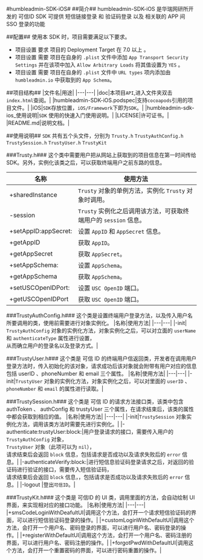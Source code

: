 #humbleadmin-SDK-iOS#
##简介##
	humbleadmin-SDK-iOS 是华瑞网研所开发的 可信ID SDK
	可提供 短信链接登录 和 验证码登录 以及 相关联的 APP 间 SSO 登录的功能
	
##配置##
使用本 SDK 时，项目需要满足以下要求。</br>
* 项目设置 要求 项目的 Deployment Target 在 7.0 以上 。</br>
* 项目设置 需要 项目在自身的 `.plist` 文件中添加 `App Transport Security Settings` 并在该项中加入 `Allow Arbitrary Loads` 将其值设置为 `YES` 。
* 项目设置 需要 项目在自身的 `.plist` 文件中 `URL types` 项内添加由 `humbleadmin.io` 中获取到的 `App Schema`。
	
##项目结构##
|文件名|用途|
|---|---|
|doc|本项目`API`,进入文件夹双击`index.html`查阅。|
|humbleadmin-SDK-iOS.podspec|支持`cocoapods`引用的项目文件。|
|iOS|`SDK`存放位置，`iOS/Framework`下即为`SDK`。|
|humbleadmin-sdk-ios_使用说明|`SDK` 使用的快速入门使用说明。|
|LICENSE|许可证书。|
|README.md|说明文档。|

##使用说明##
`SDK` 共有五个头文件，分别为 `Trusty.h` `TrustyAuthConfig.h` `TrustySession.h` `TrustyUser.h` `TrustyKit`</br>

###Trusty.h###
	这个类中需要用户把从网站上获取到的项目信息在第一时间传给SDK。另外，实例化该类之后，可以获取终端用户之前东路的信息。
	
|名称|使用方法|
|---|---|
|+sharedInstance|`Trusty` 对象的单例方法，实例化 `Trusty` 对象时调用。|
|-session|`Trusty` 实例化之后调用该方法，可获取终端用户的 `session` 信息。|
|+setAppID:appSecret:|	设置 `AppID` 和 `AppSecret` 信息。|
|+getAppID	|获取 `AppID`。|
|+getAppSecret|获取 `AppSecret`。|
|+setAppSchema:|设置 `AppSchema`。|
|+getAppSchema|获取 `AppSchema`。|
|+setUSCOpenIDPort:|设置 `USC OpenID` 端口。|
|+getUSCOpenIDPort|获取 `USC OpenID` 端口。|

###TrustyAuthConfig.h###
	这个类是设置终端用户登录方法，以及传入用户名所要调用的类，使用前需要进行对象实例化。
|名称|使用方法|
|---|---|
|-init|	`TrustyAuthConfig` 对象的实例化方法，对象实例化之后，可以对立面的 `userName` 和 `authenticateType` 属性进行设置，</br>从而确立用户的登录名以及登录方式。|

###TrustyUser.h###
	这个类是 可信 ID 的终端用户信返回类，开发者在调用用户登录方法时，传入初始化的该对象，请求成功后该对象就会附带有用户对应的信息包括 userID 、phoneNumber 和 email 三个属性。
|名称|使用方法|
|---|---|
|-init|`TrustyUser` 对象的实例化方法，对象实例化之后，可以对里面的 `userID` 、`phoneNumber` 和 `email` 的属性进行读取。|

###TrustySession.h###
	这个类是 可信 ID 的请求方法接口类，该类中包含 authToken 、 authConfig 和 trustyUser 三个属性，在请求结束后，该类的属性中都会获取到相应的值。
|名称|使用方法|
|---|---|
|-init|`TrustySession` 对象实例化方法，调用该类方法时需要先进行实例化。|
|-authenticate:trustyUser:block:|用户登录请求的接口，需要传入用户的 `TrustyAuthConfig` 对象，</br>`TrustyUser` 对象（此项可以为 `nil`），</br>请求结束后会返回 `block` 信息，包括请求是否成功以及请求失败后的 `error` 信息。|
|-authenticateVerify:block:|进行短信息验证码登录请求之后，对返回的验证码进行验证的接口，需要传入短信验证码，</br>请求结束后会返回 `block` 信息，，包括请求是否成功以及请求失败后的 `error` 信息。|
|-logout |登出`可信ID`。|

###TrustyKit.h###
	这个类是 可信ID 的 UI 类，调用里面的方法，会自动绘制 UI 界面，来实现相对应的接口功能。
|名称|使用方法|
|---|---|
|+smsCodeLoginWithDeafultUI|调用这个方法，会打开一个请求短信验证码的界面，可以进行短信验证码登录的操作。|
|+customLoginWithDefaultUI|调用这个方法，会打开一个用户名、密码登录的界面，可以进行用户名、密码登录的操作。|
|+registerWithDefaultUI|调用这个方法，会打开一个用户名、密码注册的界面，可以进行用户名、密码注册的操作。|
|+forgotPwdWithDefaultUI|调用这个方法，会打开一个重置密码的界面，可以进行密码重置的操作。|

 


 